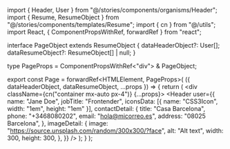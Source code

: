 import { Header, User } from "@/stories/components/organisms/Header";
import { Resume, ResumeObject } from "@/stories/components/templates/Resume";
import { cn } from "@/utils";
import React, { ComponentPropsWithRef, forwardRef } from "react";

interface PageObject extends ResumeObject {
  dataHeaderObject?: User[];
  dataResumeObject?: ResumeObject[] | null;
}

type PageProps = ComponentPropsWithRef<"div"> & PageObject;

export const Page = forwardRef<HTMLElement, PageProps>(
  ({ dataHeaderObject, dataResumeObject, ...props }) => {
    return (
      <div className={cn("container mx-auto px-4")} {...props}>
        <Header
          user={{
            name: "Jane Doe",
            jobTitle: "Frontender",
            iconsData: [{ name: "CSS3Icon", width: "1em", height: "1em" }],
            contactDetail: {
              title: "Casa Barcelona",
              phone: "+3468080202",
              email: "hola@micorreo.es",
              address: "08025 Barcelona",
            },
            imageDetail: {
              image: "https://source.unsplash.com/random/300x300/?face",
              alt: "Alt text",
              width: 300,
              height: 300,
            },
          }}
        />
        <Resume resumeItems={dataResumeObject} />
      </div>
    );
  }
);
